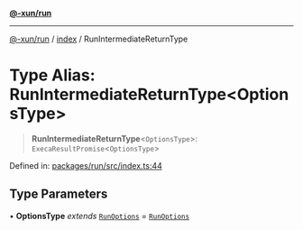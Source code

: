 [**@-xun/run**](../../README.md)

***

[@-xun/run](../../README.md) / [index](../README.md) / RunIntermediateReturnType

# Type Alias: RunIntermediateReturnType\<OptionsType\>

> **RunIntermediateReturnType**\<`OptionsType`\>: `ExecaResultPromise`\<`OptionsType`\>

Defined in: [packages/run/src/index.ts:44](https://github.com/Xunnamius/exec-utils/blob/0eed4afa7b460d45a119056087c61813546141ce/packages/run/src/index.ts#L44)

## Type Parameters

• **OptionsType** *extends* [`RunOptions`](RunOptions.md) = [`RunOptions`](RunOptions.md)
